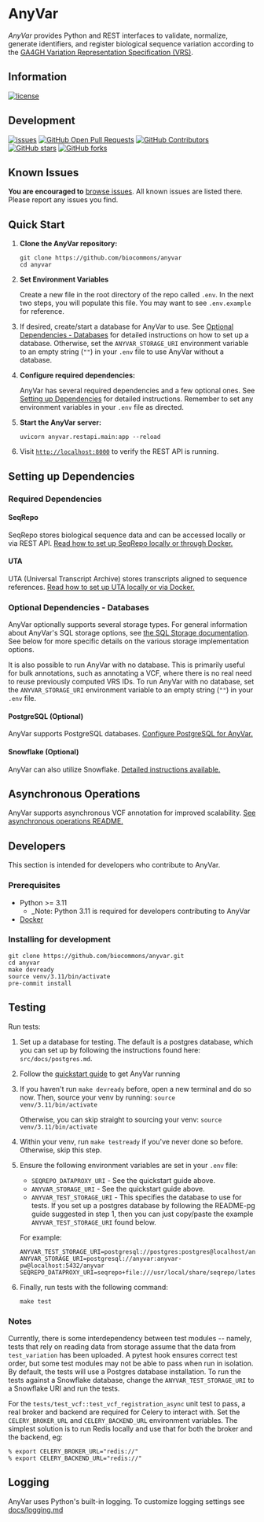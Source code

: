 # AnyVar

_AnyVar_ provides Python and REST interfaces to validate, normalize, generate
identifiers, and register biological sequence variation according to the
[GA4GH Variation Representation Specification (VRS)](https://github.com/ga4gh/vrs).

## Information

[![license](https://img.shields.io/badge/license-Apache-green)](https://github.com/biocommons/anyvar/blob/main/LICENSE)

## Development

[![issues](https://img.shields.io/github/issues-raw/biocommons/anyvar.svg)](https://github.com/biocommons/anyvar/issues)
[![GitHub Open Pull Requests](https://img.shields.io/github/issues-pr/biocommons/anyvar.svg)](https://github.com/biocommons/anyvar/pull/) [![GitHub Contributors](https://img.shields.io/github/contributors/biocommons/anyvar.svg)](https://github.com/biocommons/anyvar/graphs/contributors/) [![GitHub stars](https://img.shields.io/github/stars/biocommons/anyvar.svg?style=social&label=Stars)](https://github.com/biocommons/anyvar/stargazers) [![GitHub forks](https://img.shields.io/github/forks/biocommons/anyvar.svg?style=social&label=Forks)](https://github.com/biocommons/anyvar/network)

## Known Issues

**You are encouraged to** [browse issues](https://github.com/biocommons/anyvar/issues). All known issues are listed there. Please report any issues you find.

## Quick Start

1. **Clone the AnyVar repository:**

	```shell
	git clone https://github.com/biocommons/anyvar
	cd anyvar
	```


2. **Set Environment Variables**

    Create a new file in the root directory of the repo called `.env`. In the next two steps, you will populate this file. You may want to see `.env.example` for reference.


3. If desired, create/start a database for AnyVar to use. See [Optional Dependencies - Databases](#optional-dependencies---databases) for detailed instructions on how to set up a database. Otherwise, set the `ANYVAR_STORAGE_URI` environment variable to an empty string (`""`) in your `.env` file to use AnyVar without a database.

4. **Configure required dependencies:**

	AnyVar has several required dependencies and a few optional ones. See [Setting up Dependencies](#setting-up-dependencies) for detailed instructions. Remember to set any environment variables in your `.env` file as directed.


5. **Start the AnyVar server:**

	```shell
	uvicorn anyvar.restapi.main:app --reload
	```

6. Visit [`http://localhost:8000`](http://localhost:8000) to verify the REST API is running.

## Setting up Dependencies

### Required Dependencies

#### SeqRepo

SeqRepo stores biological sequence data and can be accessed locally or via REST API. [Read how to set up SeqRepo locally or through Docker.](docs/seqrepo.md)

#### UTA

UTA (Universal Transcript Archive) stores transcripts aligned to sequence references. [Read how to set up UTA locally or via Docker.](docs/uta.md)

### Optional Dependencies - Databases

AnyVar optionally supports several storage types. For general information about AnyVar's SQL storage options, see [the SQL Storage documentation](docss/sql.md). See below for more specific details on the various storage implementation options.


It is also possible to run AnyVar with no database. This is primarily useful for bulk annotations, such as annotating a VCF, where there is no real need to reuse previously computed VRS IDs. To run AnyVar with no database, set the `ANYVAR_STORAGE_URI` environment variable to an empty string (`""`) in your `.env` file.

#### PostgreSQL (Optional)

AnyVar supports PostgreSQL databases. [Configure PostgreSQL for AnyVar.](docs/postgres.md)

#### Snowflake (Optional)

AnyVar can also utilize Snowflake. [Detailed instructions available.](docs/snowflake.md)

## Asynchronous Operations

AnyVar supports asynchronous VCF annotation for improved scalability. [See asynchronous operations README.](docs/async.md)

## Developers

This section is intended for developers who contribute to AnyVar.

### Prerequisites

- Python >= 3.11
  - \_Note: Python 3.11 is required for developers contributing to AnyVar
- [Docker](https://docs.docker.com/engine/install/)

### Installing for development

```shell
git clone https://github.com/biocommons/anyvar.git
cd anyvar
make devready
source venv/3.11/bin/activate
pre-commit install
```

## Testing

Run tests:

1. Set up a database for testing. The default is a postgres database, which you can set up by following the instructions found here: `src/docs/postgres.md`.

2. Follow the [quickstart guide](#quick-start) to get AnyVar running

3. If you haven't run `make devready` before, open a new terminal and do so now. Then, source your venv by running: `source venv/3.11/bin/activate`

   Otherwise, you can skip straight to sourcing your venv: `source venv/3.11/bin/activate`

4. Within your venv, run `make testready` if you've never done so before. Otherwise, skip this step.

5. Ensure the following environment variables are set in your `.env` file:

   - `SEQREPO_DATAPROXY_URI` - See the quickstart guide above.
   - `ANYVAR_STORAGE_URI` - See the quickstart guide above.
   - `ANYVAR_TEST_STORAGE_URI` - This specifies the database to use for tests. If you set up a postgres database by following the README-pg guide suggested in step 1, then you can just copy/paste the example `ANYVAR_TEST_STORAGE_URI` found below.

   For example:

   ```shell
   ANYVAR_TEST_STORAGE_URI=postgresql://postgres:postgres@localhost/anyvar_test
   ANYVAR_STORAGE_URI=postgresql://anyvar:anyvar-pw@localhost:5432/anyvar
   SEQREPO_DATAPROXY_URI=seqrepo+file:///usr/local/share/seqrepo/latest
   ```

6. Finally, run tests with the following command:

   ```shell
   make test
   ```

### Notes

Currently, there is some interdependency between test modules -- namely, tests that rely
on reading data from storage assume that the data from `test_variation` has been
uploaded. A pytest hook ensures correct test order, but some test modules may not be
able to pass when run in isolation. By default, the tests will use a Postgres database
installation. To run the tests against a Snowflake database, change the
`ANYVAR_TEST_STORAGE_URI` to a Snowflake URI and run the tests.

For the `tests/test_vcf::test_vcf_registration_async` unit test to pass, a real broker and backend
are required for Celery to interact with. Set the `CELERY_BROKER_URL` and `CELERY_BACKEND_URL`
environment variables. The simplest solution is to run Redis locally and use that for both
the broker and the backend, eg:

```shell
% export CELERY_BROKER_URL="redis://"
% export CELERY_BACKEND_URL="redis://"
```

## Logging

AnyVar uses Python's built-in logging. To customize logging settings see [docs/logging.md](docs/logging.md)
